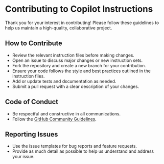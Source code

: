 # Contributing to Copilot Instructions

Thank you for your interest in contributing! Please follow these guidelines to help us maintain a high-quality, collaborative project.

## How to Contribute
- Review the relevant instruction files before making changes.
- Open an issue to discuss major changes or new instruction sets.
- Fork the repository and create a new branch for your contribution.
- Ensure your code follows the style and best practices outlined in the instruction files.
- Add or update tests and documentation as needed.
- Submit a pull request with a clear description of your changes.

## Code of Conduct
- Be respectful and constructive in all communications.
- Follow the [GitHub Community Guidelines](https://docs.github.com/en/site-policy/github-terms/github-community-guidelines).

## Reporting Issues
- Use the issue templates for bug reports and feature requests.
- Provide as much detail as possible to help us understand and address your issue.
